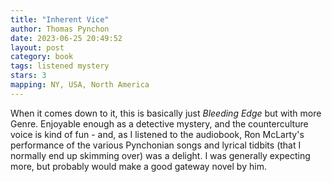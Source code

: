 ```yaml
---
title: "Inherent Vice"
author: Thomas Pynchon
date: 2023-06-25 20:49:52
layout: post
category: book
tags: listened mystery
stars: 3
mapping: NY, USA, North America
---
```


When it comes down to it, this is basically just _Bleeding Edge_ but with more Genre. Enjoyable enough as a detective mystery, and the counterculture voice is kind of fun - and, as I listened to the audiobook, Ron McLarty's performance of the various Pynchonian songs and lyrical tidbits (that I normally end up skimming over) was a delight. I was generally expecting more, but probably would make a good gateway novel by him.
